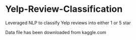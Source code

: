 # Yelp-Review-Classification
Leveraged NLP to classify Yelp reviews into either 1 or 5 star

Data file has been downloaded from kaggle.com
